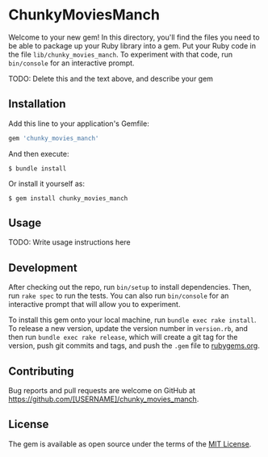 # ChunkyMoviesManch

Welcome to your new gem! In this directory, you'll find the files you need to be able to package up your Ruby library into a gem. Put your Ruby code in the file `lib/chunky_movies_manch`. To experiment with that code, run `bin/console` for an interactive prompt.

TODO: Delete this and the text above, and describe your gem

## Installation

Add this line to your application's Gemfile:

```ruby
gem 'chunky_movies_manch'
```

And then execute:

    $ bundle install

Or install it yourself as:

    $ gem install chunky_movies_manch

## Usage

TODO: Write usage instructions here

## Development

After checking out the repo, run `bin/setup` to install dependencies. Then, run `rake spec` to run the tests. You can also run `bin/console` for an interactive prompt that will allow you to experiment.

To install this gem onto your local machine, run `bundle exec rake install`. To release a new version, update the version number in `version.rb`, and then run `bundle exec rake release`, which will create a git tag for the version, push git commits and tags, and push the `.gem` file to [rubygems.org](https://rubygems.org).

## Contributing

Bug reports and pull requests are welcome on GitHub at https://github.com/[USERNAME]/chunky_movies_manch.


## License

The gem is available as open source under the terms of the [MIT License](https://opensource.org/licenses/MIT).
